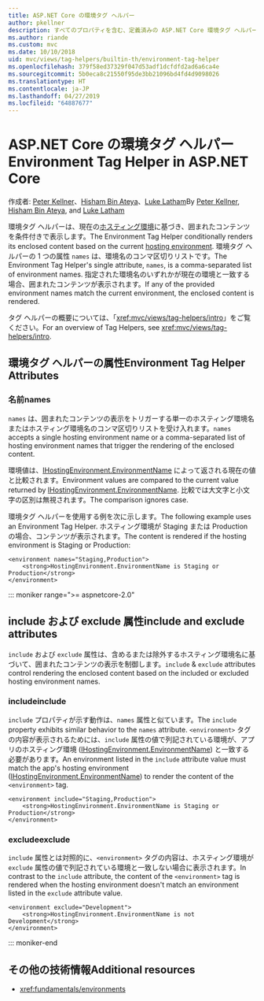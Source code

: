 ```yaml
---
title: ASP.NET Core の環境タグ ヘルパー
author: pkellner
description: すべてのプロパティを含む、定義済みの ASP.NET Core 環境タグ ヘルパー
ms.author: riande
ms.custom: mvc
ms.date: 10/10/2018
uid: mvc/views/tag-helpers/builtin-th/environment-tag-helper
ms.openlocfilehash: 379f58ed37329f047d53adf1dcfdfd2ad6a6ca4e
ms.sourcegitcommit: 5b0eca8c21550f95de3bb21096bd4fd4d9098026
ms.translationtype: HT
ms.contentlocale: ja-JP
ms.lasthandoff: 04/27/2019
ms.locfileid: "64887677"
---
```

# <a name="environment-tag-helper-in-aspnet-core"></a><span data-ttu-id="73c3b-103">ASP.NET Core の環境タグ ヘルパー</span><span class="sxs-lookup"><span data-stu-id="73c3b-103">Environment Tag Helper in ASP.NET Core</span></span>

<span data-ttu-id="73c3b-104">作成者: [Peter Kellner](http://peterkellner.net)、[Hisham Bin Ateya](https://twitter.com/hishambinateya)、[Luke Latham](https://github.com/guardrex)</span><span class="sxs-lookup"><span data-stu-id="73c3b-104">By [Peter Kellner](http://peterkellner.net), [Hisham Bin Ateya](https://twitter.com/hishambinateya), and [Luke Latham](https://github.com/guardrex)</span></span>

<span data-ttu-id="73c3b-105">環境タグ ヘルパーは、現在の[ホスティング環境](xref:fundamentals/environments)に基づき、囲まれたコンテンツを条件付きで表示します。</span><span class="sxs-lookup"><span data-stu-id="73c3b-105">The Environment Tag Helper conditionally renders its enclosed content based on the current [hosting environment](xref:fundamentals/environments).</span></span> <span data-ttu-id="73c3b-106">環境タグ ヘルパーの 1 つの属性 `names` は、環境名のコンマ区切りリストです。</span><span class="sxs-lookup"><span data-stu-id="73c3b-106">The Environment Tag Helper's single attribute, `names`, is a comma-separated list of environment names.</span></span> <span data-ttu-id="73c3b-107">指定された環境名のいずれかが現在の環境と一致する場合、囲まれたコンテンツが表示されます。</span><span class="sxs-lookup"><span data-stu-id="73c3b-107">If any of the provided environment names match the current environment, the enclosed content is rendered.</span></span>

<span data-ttu-id="73c3b-108">タグ ヘルパーの概要については、「<xref:mvc/views/tag-helpers/intro>」をご覧ください。</span><span class="sxs-lookup"><span data-stu-id="73c3b-108">For an overview of Tag Helpers, see <xref:mvc/views/tag-helpers/intro>.</span></span>

## <a name="environment-tag-helper-attributes"></a><span data-ttu-id="73c3b-109">環境タグ ヘルパーの属性</span><span class="sxs-lookup"><span data-stu-id="73c3b-109">Environment Tag Helper Attributes</span></span>

### <a name="names"></a><span data-ttu-id="73c3b-110">名前</span><span class="sxs-lookup"><span data-stu-id="73c3b-110">names</span></span>

<span data-ttu-id="73c3b-111">`names` は、囲まれたコンテンツの表示をトリガーする単一のホスティング環境名またはホスティング環境名のコンマ区切りリストを受け入れます。</span><span class="sxs-lookup"><span data-stu-id="73c3b-111">`names` accepts a single hosting environment name or a comma-separated list of hosting environment names that trigger the rendering of the enclosed content.</span></span>

<span data-ttu-id="73c3b-112">環境値は、[IHostingEnvironment.EnvironmentName](xref:Microsoft.AspNetCore.Hosting.IHostingEnvironment.EnvironmentName*) によって返される現在の値と比較されます。</span><span class="sxs-lookup"><span data-stu-id="73c3b-112">Environment values are compared to the current value returned by [IHostingEnvironment.EnvironmentName](xref:Microsoft.AspNetCore.Hosting.IHostingEnvironment.EnvironmentName*).</span></span> <span data-ttu-id="73c3b-113">比較では大文字と小文字の区別は無視されます。</span><span class="sxs-lookup"><span data-stu-id="73c3b-113">The comparison ignores case.</span></span>

<span data-ttu-id="73c3b-114">環境タグ ヘルパーを使用する例を次に示します。</span><span class="sxs-lookup"><span data-stu-id="73c3b-114">The following example uses an Environment Tag Helper.</span></span> <span data-ttu-id="73c3b-115">ホスティング環境が Staging または Production の場合、コンテンツが表示されます。</span><span class="sxs-lookup"><span data-stu-id="73c3b-115">The content is rendered if the hosting environment is Staging or Production:</span></span>

```cshtml
<environment names="Staging,Production">
    <strong>HostingEnvironment.EnvironmentName is Staging or Production</strong>
</environment>
```

::: moniker range=">= aspnetcore-2.0"

## <a name="include-and-exclude-attributes"></a><span data-ttu-id="73c3b-116">include および exclude 属性</span><span class="sxs-lookup"><span data-stu-id="73c3b-116">include and exclude attributes</span></span>

<span data-ttu-id="73c3b-117">`include` および `exclude` 属性は、含めるまたは除外するホスティング環境名に基づいて、囲まれたコンテンツの表示を制御します。</span><span class="sxs-lookup"><span data-stu-id="73c3b-117">`include` & `exclude` attributes control rendering the enclosed content based on the included or excluded hosting environment names.</span></span>

### <a name="include"></a><span data-ttu-id="73c3b-118">include</span><span class="sxs-lookup"><span data-stu-id="73c3b-118">include</span></span>

<span data-ttu-id="73c3b-119">`include` プロパティが示す動作は、`names` 属性と似ています。</span><span class="sxs-lookup"><span data-stu-id="73c3b-119">The `include` property exhibits similar behavior to the `names` attribute.</span></span> <span data-ttu-id="73c3b-120">`<environment>` タグの内容が表示されるためには、`include` 属性の値で列記されている環境が、アプリのホスティング環境 ([IHostingEnvironment.EnvironmentName](xref:Microsoft.AspNetCore.Hosting.IHostingEnvironment.EnvironmentName*)) と一致する必要があります。</span><span class="sxs-lookup"><span data-stu-id="73c3b-120">An environment listed in the `include` attribute value must match the app's hosting environment ([IHostingEnvironment.EnvironmentName](xref:Microsoft.AspNetCore.Hosting.IHostingEnvironment.EnvironmentName*)) to render the content of the `<environment>` tag.</span></span>

```cshtml
<environment include="Staging,Production">
    <strong>HostingEnvironment.EnvironmentName is Staging or Production</strong>
</environment>
```

### <a name="exclude"></a><span data-ttu-id="73c3b-121">exclude</span><span class="sxs-lookup"><span data-stu-id="73c3b-121">exclude</span></span>

<span data-ttu-id="73c3b-122">`include` 属性とは対照的に、`<environment>` タグの内容は、ホスティング環境が `exclude` 属性の値で列記されている環境と一致しない場合に表示されます。</span><span class="sxs-lookup"><span data-stu-id="73c3b-122">In contrast to the `include` attribute, the content of the `<environment>` tag is rendered when the hosting environment doesn't match an environment listed in the `exclude` attribute value.</span></span>

```cshtml
<environment exclude="Development">
    <strong>HostingEnvironment.EnvironmentName is not Development</strong>
</environment>
```

::: moniker-end

## <a name="additional-resources"></a><span data-ttu-id="73c3b-123">その他の技術情報</span><span class="sxs-lookup"><span data-stu-id="73c3b-123">Additional resources</span></span>

* <xref:fundamentals/environments>
